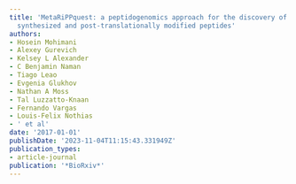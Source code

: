```yaml
---
title: 'MetaRiPPquest: a peptidogenomics approach for the discovery of ribosomally
  synthesized and post-translationally modified peptides'
authors:
- Hosein Mohimani
- Alexey Gurevich
- Kelsey L Alexander
- C Benjamin Naman
- Tiago Leao
- Evgenia Glukhov
- Nathan A Moss
- Tal Luzzatto-Knaan
- Fernando Vargas
- Louis-Felix Nothias
- ' et al'
date: '2017-01-01'
publishDate: '2023-11-04T11:15:43.331949Z'
publication_types:
- article-journal
publication: '*BioRxiv*'
---
```

